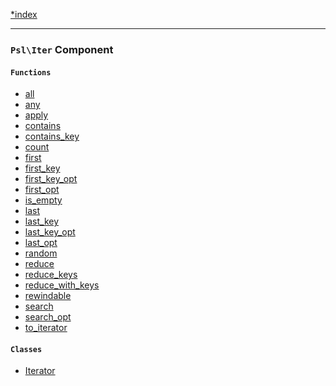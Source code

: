<!--
    This markdown file was generated using `docs/documenter.php`.

    Any edits to it will likely be lost.
-->

[*index](./../README.md)

---

### `Psl\Iter` Component

#### `Functions`

- [all](./../../src/Psl/Iter/all.php#L20)
- [any](./../../src/Psl/Iter/any.php#L21)
- [apply](./../../src/Psl/Iter/apply.php#L17)
- [contains](./../../src/Psl/Iter/contains.php#L16)
- [contains_key](./../../src/Psl/Iter/contains_key.php#L16)
- [count](./../../src/Psl/Iter/count.php#L23)
- [first](./../../src/Psl/Iter/first.php#L18)
- [first_key](./../../src/Psl/Iter/first_key.php#L19)
- [first_key_opt](./../../src/Psl/Iter/first_key_opt.php#L22)
- [first_opt](./../../src/Psl/Iter/first_opt.php#L21)
- [is_empty](./../../src/Psl/Iter/is_empty.php#L16)
- [last](./../../src/Psl/Iter/last.php#L17)
- [last_key](./../../src/Psl/Iter/last_key.php#L17)
- [last_key_opt](./../../src/Psl/Iter/last_key_opt.php#L20)
- [last_opt](./../../src/Psl/Iter/last_opt.php#L19)
- [random](./../../src/Psl/Iter/random.php#L21)
- [reduce](./../../src/Psl/Iter/reduce.php#L25)
- [reduce_keys](./../../src/Psl/Iter/reduce_keys.php#L26)
- [reduce_with_keys](./../../src/Psl/Iter/reduce_with_keys.php#L27)
- [rewindable](./../../src/Psl/Iter/rewindable.php#L20)
- [search](./../../src/Psl/Iter/search.php#L28)
- [search_opt](./../../src/Psl/Iter/search_opt.php#L30)
- [to_iterator](./../../src/Psl/Iter/to_iterator.php#L19)

#### `Classes`

- [Iterator](./../../src/Psl/Iter/Iterator.php#L20)


